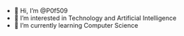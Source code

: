- 👋 Hi, I’m @P0f509
- 👀 I’m interested in Technology and Artificial Intelligence
- 🌱 I’m currently learning Computer Science

<!---
P0f509/P0f509 is a ✨ special ✨ repository because its `README.md` (this file) appears on your GitHub profile.
You can click the Preview link to take a look at your changes.
--->
